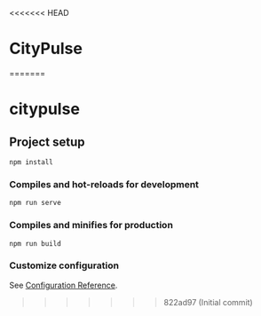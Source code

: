 <<<<<<< HEAD
# CityPulse
=======
# citypulse

## Project setup
```
npm install
```

### Compiles and hot-reloads for development
```
npm run serve
```

### Compiles and minifies for production
```
npm run build
```

### Customize configuration
See [Configuration Reference](https://cli.vuejs.org/config/).
>>>>>>> 822ad97 (Initial commit)
